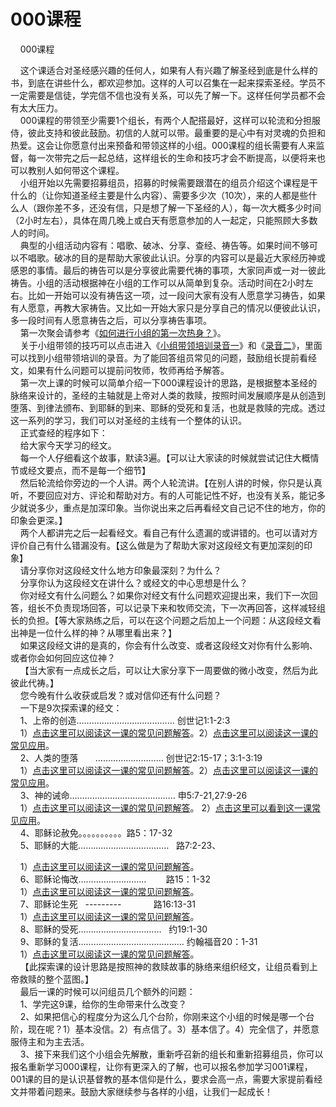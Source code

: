 # 000课程



<p>&nbsp; &nbsp; 000课程</p>

<p>&nbsp; &nbsp;&nbsp;这个课适合对圣经感兴趣的任何人，如果有人有兴趣了解圣经到底是什么样的书，到底在讲些什么，都欢迎参加。这样的人可以召集在一起来探索圣经。学员不一定需要是信徒，学完信不信也没有关系，可以先了解一下。这样任何学员都不会有太大压力。<br />
&nbsp; &nbsp; 000课程的带领至少需要1个组长，有两个人配搭最好，这样可以轮流和分担服侍，彼此支持和彼此鼓励。初信的人就可以带。最重要的是心中有对灵魂的负担和热爱。这会让你愿意付出来预备和带领这样的小组。000课程的组长需要有人来监督，每一次带完之后一起总结，这样组长的生命和技巧才会不断提高，以便将来也可以教别人如何带这个课程。<br />
&nbsp; &nbsp; 小组开始以先需要招募组员，招募的时候需要跟潜在的组员介绍这个课程是干什么的（让你知道圣经主要是什么内容）、需要多少次（10次），来的人都是些什么人（跟你差不多，还没有信，只是想了解一下圣经的人），每一次大概多少时间（2小时左右），具体在周几晚上或白天有愿意参加的人一起定，只能照顾大多数人的时间。<br />
&nbsp; &nbsp; 典型的小组活动内容有：唱歌、破冰、分享、查经、祷告等。如果时间不够可以不唱歌。破冰的目的是帮助大家彼此认识。分享的内容可以是最近大家经历神或感恩的事情。最后的祷告可以是分享彼此需要代祷的事项，大家同声或一对一彼此祷告。小组的活动根据神在小组的工作可以从简单到复杂。活动时间在2小时左右。比如一开始可以没有祷告这一项，过一段问大家有没有人愿意学习祷告，如果有人愿意，再教大家祷告。又比如一开始大家只是分享自己的情况以便彼此认识，多一段时间有人愿意祷告之后，可以分享祷告事项。<br />
&nbsp; &nbsp; 第一次聚会请参考《<a href="/node/12855">如何进行小组的第一次热身？</a>》。<br />
&nbsp; &nbsp; 关于小组带领的技巧可以点击进入《<a href="/fm77/2353">小组带领培训录音一</a>》和《<a href="/fm77/2403">录音二</a>》，里面可以找到小组带领培训的录音。为了能回答组员常见的问题，鼓励组长提前看经文，如果有什么问题可以提前问牧师，牧师再给予解答。<br />
&nbsp; &nbsp; 第一次上课的时候可以简单介绍一下000课程设计的思路，是根据整本圣经的脉络来设计的，圣经的主轴就是上帝对人类的救赎，按照时间发展顺序是从创造到堕落、到律法颁布、到耶稣的到来、耶稣的受死和复活，也就是救赎的完成。透过这一系列的学习，我们可以对圣经的主线有一个整体的认识。<br />
&nbsp; &nbsp; 正式查经的程序如下：<br />
&nbsp; &nbsp; 给大家今天学习的经文。<br />
&nbsp; &nbsp; 每一个人仔细看这个故事，默读3遍。【可以让大家读的时候就尝试记住大概情节或经文要点，而不是每一个细节】<br />
&nbsp; &nbsp; 然后轮流给你旁边的一个人讲。两个人轮流讲。【在别人讲的时候，你只是认真听，不要回应对方、评论和帮助对方。有的人可能记性不好，也没有关系，能记多少就说多少，重点是加深印象。当你说出来之后再看经文自己记不住的地方，你的印象会更深。】<br />
&nbsp; &nbsp; 两个人都讲完之后一起看经文。看自己有什么遗漏的或讲错的。也可以请对方评价自己有什么错漏没有。【这么做是为了帮助大家对这段经文有更加深刻的印象】<br />
&nbsp; &nbsp; 请分享你对这段经文什么地方印象最深刻？为什么？<br />
&nbsp; &nbsp; 分享你认为这段经文在讲什么？或经文的中心思想是什么？<br />
&nbsp; &nbsp; 你对经文有什么问题么？如果你对经文有什么问题欢迎提出来，我们下一次回答，组长不负责现场回答，可以记录下来和牧师交流，下一次再回答，这样减轻组长的负担。【等大家熟练之后，可以在这个问题之后加上一个问题：从这段经文看出神是一位什么样的神？从哪里看出来？】<br />
&nbsp; &nbsp; 如果这段经文讲的是真的，你会有什么改变、或者这段经文对你有什么影响、或者你会如何回应这位神？<br />
&nbsp; &nbsp; 【当大家有一点成长之后，可以让大家分享下一周要做的微小改变，然后为此彼此代祷。】<br />
&nbsp; &nbsp; 您今晚有什么收获或启发？或对信仰还有什么问题？<br />
&nbsp; &nbsp; 一下是9次探索课的经文：<br />
&nbsp; &nbsp; 1、上帝的创造…………………………………&nbsp;创世记1:1-2:3 &nbsp;<br />
&nbsp; &nbsp; 1）<a href="/node/12817">点击这里可以阅读这一课的常见问题解答</a>。2）<a href="/node/12818">点击这里可以阅读这一课的常见应用</a>。<br />
&nbsp; &nbsp; 2、人类的堕落&nbsp;&nbsp;&nbsp;&nbsp;&nbsp;&nbsp;&nbsp;……………………… 创世记2:15-17；3:1-3:19<br />
&nbsp; &nbsp; 1）<a href="/node/12819">点击这里可以阅读这一课的常见问题解答</a>。2）<a href="/node/12821">点击这里可以阅读这一课的常见应用</a>。<br />
&nbsp; &nbsp; 3、神的诫命……………………………………&nbsp;申5:7-21,27:9-26<br />
&nbsp; &nbsp; 1）<a href="/node/12822">点击这里可以阅读这一课的常见问题解答</a>。&nbsp;2）<a href="/node/12825">点击这里可以看到这一课常见应用</a>。<br />
&nbsp; &nbsp; 4、耶稣论赦免。。。。。。。。。。路5：17-32<br />
&nbsp; &nbsp; 5、耶稣的大能……………………………… &nbsp;&nbsp;路7:2-23、</p>

<p>&nbsp; &nbsp; 1）<a href="/node/27301">点击这里可以阅读这一课的常见问题解答</a>。<br />
&nbsp; &nbsp;&nbsp;6、耶稣论悔改……………………… &nbsp; &nbsp; &nbsp; &nbsp;路15：1-32<br />
&nbsp;&nbsp; &nbsp;1）<a href="/node/12913">点击这里可以阅读这一课的常见问题解答</a>。<br />
&nbsp; &nbsp; 7、耶稣论生死 &nbsp;&nbsp;--------- &nbsp;&nbsp;&nbsp;&nbsp;&nbsp;&nbsp;&nbsp;&nbsp;&nbsp;&nbsp;&nbsp;&nbsp;路16:13-31<br />
&nbsp; &nbsp;&nbsp;1）<a href="/node/12827">点击这里可以阅读这一课的常见问题解答</a>。<br />
&nbsp; &nbsp;&nbsp;8、耶稣的受死…………………………… &nbsp;&nbsp;约19:1-30<br />
&nbsp; &nbsp; 9、耶稣的复活…………………………………… 约翰福音20：1-31<br />
&nbsp; &nbsp; 1）<a href="/node/12828">点击这里可以阅读这一课的常见问题解答</a>。<br />
&nbsp; &nbsp; 【此探索课的设计思路是按照神的救赎故事的脉络来组织经文，让组员看到上帝救赎的整个蓝图。】<br />
&nbsp; &nbsp; 最后一课的时候可以问组员几个额外的问题：<br />
&nbsp; &nbsp; 1、学完这9课，给你的生命带来什么改变？<br />
&nbsp; &nbsp; 2、如果把信心的程度分为这么几个台阶，你刚来这个小组的时候是哪一个台阶，现在呢？1）基本没信。2）有点信了。3）基本信了。4）完全信了，并愿意服侍主和为主去活。<br />
&nbsp; &nbsp; 3、接下来我们这个小组会先解散，重新呼召新的组长和重新招募组员，你可以报名重新学习000课程，让你有更深入的了解，也可以报名参加学习001课程，001课的目的是认识基督教的基本信仰是什么，要求会高一点，需要大家提前看经文并带着问题来。鼓励大家继续参与各样的小组，让我们一起成长！</p>